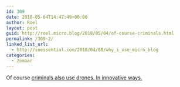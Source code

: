 ```yaml
---
id: 309
date: 2018-05-04T14:47:49+00:00
author: Roel
layout: post
guid: http://roel.micro.blog/2018/05/04/of-course-criminals.html
permalink: /309-2/
linked_list_url:
  - http://inessential.com/2018/04/08/why_i_use_micro_blog
categories:
  - Zomaar
---
```

 Of course [criminals also use drones. In innovative ways.](https://kottke.org/18/05/gang-drones-swarm-fbi-hostage-raid) 